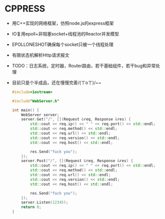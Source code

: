# CPPRESS

- 用C++实现的网络框架，仿照node.js的express框架

- IO复用epoll+非阻塞socket+线程池的Reactor并发模型

- EPOLLONESHOT确保每个socket只被一个线程处理

- 有限状态机解析Http请求报文

- TODO：日志系统，定时器，Router路由，若干基础组件，若干bug和异常处理

- 目前只是个半成品，还在慢慢完善/(ㄒoㄒ)/~~

  ```cpp
  #include<iostream>
  
  #include"WebServer.h"
  
  int main() {
      WebServer server;
      server.Get("/", [](Request &req, Response &res) {
          std::cout << req.ip() << " " << req.port() << std::endl;
          std::cout << req.method() << std::endl;
          std::cout << req.url() << std::endl;
          std::cout << req.version() << std::endl;
          std::cout << req.host() << std::endl;
  
          res.Send("fuck you");
      });
      server.Post("/", [](Request &req, Response &res) {
          std::cout << req.ip() << " " << req.port() << std::endl;
          std::cout << req.method() << std::endl;
          std::cout << req.url() << std::endl;
          std::cout << req.version() << std::endl;
          std::cout << req.host() << std::endl;
  
          res.Send("fuck you");
      });
      server.Listen(12345);
      return 0;
  }
  ```

  